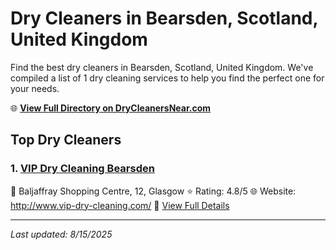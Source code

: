 # Dry Cleaners in Bearsden, Scotland, United Kingdom

Find the best dry cleaners in Bearsden, Scotland, United Kingdom. We've compiled a list of 1 dry cleaning services to help you find the perfect one for your needs.

🌐 **[View Full Directory on DryCleanersNear.com](https://drycleanersnear.com/city/United%20Kingdom/Scotland/Bearsden)**

## Top Dry Cleaners

### 1. [VIP Dry Cleaning Bearsden](https://drycleanersnear.com/dryCleaner/6894090afa09c6c0709d98da/vip-dry-cleaning-bearsden)
📍 Baljaffray Shopping Centre, 12, Glasgow
⭐ Rating: 4.8/5
🌐 Website: http://www.vip-dry-cleaning.com/
🔗 [View Full Details](https://drycleanersnear.com/dryCleaner/6894090afa09c6c0709d98da/vip-dry-cleaning-bearsden)


---

*Last updated: 8/15/2025*
